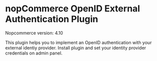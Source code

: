 ﻿nopCommerce OpenID External Authentication Plugin
===========

Nopcommerce version: 4.10

This plugin helps you to implement an OpenID authentication with your external identiy provider. Install plugin and set your identity provider credentials on admin panel.

